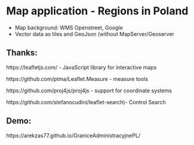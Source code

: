 <h1>Map application - Regions in Poland</h1>
<ul>
  <li>Map background: WMS Openstreet, Google
  <li>Vector data as tiles and GeoJson (without MapServer/Geoserver</li>
</ul>
<h2>Thanks:</h2>
<p>https://leafletjs.com/ - JavaScript library for interactive maps</p>
<p>https://github.com/ptma/Leaflet.Measure - measure tools</p>
<p>https://github.com/proj4js/proj4js - support for coordinate systems</p>
<p>https://github.com/stefanocudini/leaflet-search)- Control Search</p>
<h2>Demo:</h2>
https://arekzas77.github.io/GraniceAdministracyjnePL/
